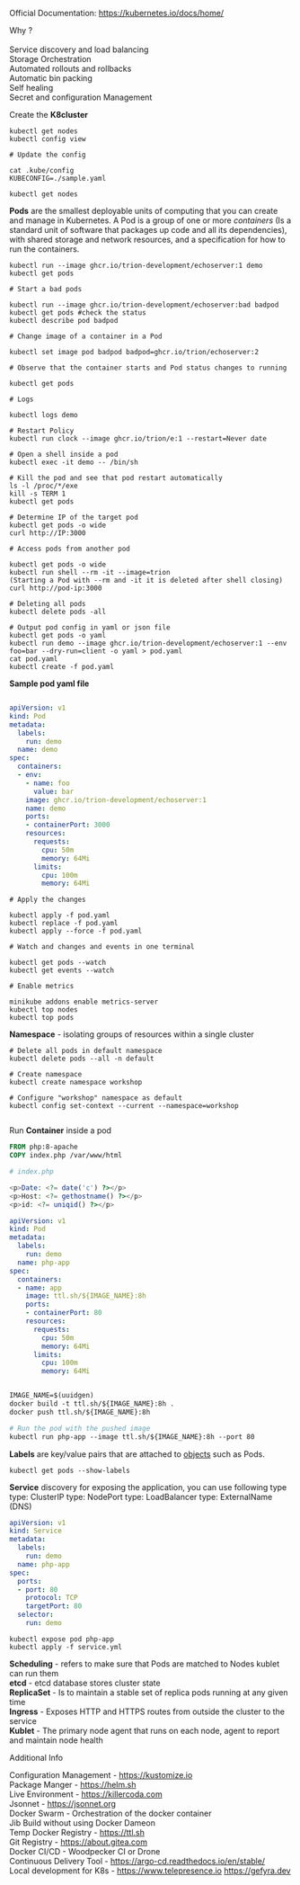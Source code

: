 Official Documentation: https://kubernetes.io/docs/home/

Why ? \
	\
        Service discovery and load balancing\
	Storage Orchestration\
	Automated rollouts and rollbacks\
	Automatic bin packing\
	Self healing\
	Secret and configuration Management


Create the **K8cluster**

``` shell
kubectl get nodes
kubectl config view

# Update the config

cat .kube/config
KUBECONFIG=./sample.yaml

kubectl get nodes
```



**Pods** are the smallest deployable units of computing that you can create and manage in Kubernetes. A Pod is a group of one or more *containers* (Is a standard unit of software that packages up code and all its dependencies), with shared storage and network resources, and a specification for how to run the containers.

``` Shell
kubectl run --image ghcr.io/trion-development/echoserver:1 demo
kubectl get pods

# Start a bad pods

kubectl run --image ghcr.io/trion-development/echoserver:bad badpod
kubectl get pods #check the status
kubectl describe pod badpod

# Change image of a container in a Pod

kubectl set image pod badpod badpod=ghcr.io/trion/echoserver:2

# Observe that the container starts and Pod status changes to running

kubectl get pods

# Logs

kubectl logs demo

# Restart Policy
kubectl run clock --image ghcr.io/trion/e:1 --restart=Never date

# Open a shell inside a pod
kubectl exec -it demo -- /bin/sh

# Kill the pod and see that pod restart automatically
ls -l /proc/*/exe
kill -s TERM 1
kubectl get pods

# Determine IP of the target pod
kubectl get pods -o wide
curl http://IP:3000

# Access pods from another pod

kubectl get pods -o wide
kubectl run shell --rm -it --image=trion 
(Starting a Pod with --rm and -it it is deleted after shell closing)
curl http://pod-ip:3000

# Deleting all pods
kubectl delete pods -all

# Output pod config in yaml or json file
kubectl get pods -o yaml
kubectl run demo --image ghcr.io/trion-development/echoserver:1 --env foo=bar --dry-run=client -o yaml > pod.yaml
cat pod.yaml
kubectl create -f pod.yaml
```

**Sample pod yaml file**

```YAML

apiVersion: v1
kind: Pod
metadata:
  labels:
    run: demo
  name: demo
spec:
  containers:
  - env:
    - name: foo
      value: bar
    image: ghcr.io/trion-development/echoserver:1
    name: demo
    ports:
    - containerPort: 3000
    resources:
      requests:
        cpu: 50m
        memory: 64Mi
      limits:
        cpu: 100m
        memory: 64Mi

```

```Shell
# Apply the changes

kubectl apply -f pod.yaml
kubectl replace -f pod.yaml
kubectl apply --force -f pod.yaml

# Watch and changes and events in one terminal

kubectl get pods --watch
kubectl get events --watch

# Enable metrics

minikube addons enable metrics-server
kubectl top nodes
kubectl top pods
```

**Namespace** - isolating groups of resources within a single cluster

```Shell
# Delete all pods in default namespace
kubectl delete pods --all -n default

# Create namespace
kubectl create namespace workshop

# Configure "workshop" namespace as default
kubectl config set-context --current --namespace=workshop


```

Run **Container** inside a pod

``` Dockerfile
FROM php:8-apache
COPY index.php /var/www/html
```

```PHP
# index.php

<p>Date: <?= date('c') ?></p>
<p>Host: <?= gethostname() ?></p>
<p>id: <?= uniqid() ?></p>

```

```YAML
apiVersion: v1
kind: Pod
metadata:
  labels:
    run: demo
  name: php-app
spec:
  containers:
  - name: app
    image: ttl.sh/${IMAGE_NAME}:8h
    ports:
    - containerPort: 80
    resources:
      requests:
        cpu: 50m
        memory: 64Mi
      limits:
        cpu: 100m
        memory: 64Mi
```
```Dockerfile

IMAGE_NAME=$(uuidgen)
docker build -t ttl.sh/${IMAGE_NAME}:8h .
docker push ttl.sh/${IMAGE_NAME}:8h

# Run the pod with the pushed image
kubectl run php-app --image ttl.sh/${IMAGE_NAME}:8h --port 80
```

**Labels** are key/value pairs that are attached to [objects](https://kubernetes.io/docs/concepts/overview/working-with-objects/#kubernetes-objects) such as Pods.

```
kubectl get pods --show-labels
```

**Service** discovery for exposing the application, you can use following type
		type: ClusterIP
		type: NodePort
	    type: LoadBalancer
		type: ExternalName (DNS)
	
```YAML
apiVersion: v1
kind: Service
metadata:
  labels:
    run: demo
  name: php-app
spec:
  ports:
  - port: 80
    protocol: TCP
    targetPort: 80
  selector:
    run: demo
```

```
kubectl expose pod php-app
kubectl apply -f service.yml
```


**Scheduling** - refers to make sure that Pods are matched to Nodes 
			   kublet can run them\
**etcd** - etcd database stores cluster state\
**ReplicaSet** - Is to maintain a stable set of replica pods running at any given time\
**Ingress** - Exposes HTTP and HTTPS routes from outside the cluster to the service\
**Kublet** - The primary node agent that runs on each node, agent to report and maintain node health
 

Additional Info

Configuration Management - https://kustomize.io
 \
Package Manger - https://helm.sh \
Live Environment - https://killercoda.com \
Jsonnet - https://jsonnet.org \
Docker Swarm - Orchestration of the docker container \
Jib Build without using Docker Dameon \
Temp Docker Registry - https://ttl.sh \
Git Registry - https://about.gitea.com \
Docker CI/CD - Woodpecker CI or Drone \
Continuous Delivery Tool - https://argo-cd.readthedocs.io/en/stable/ \
Local development for K8s - https://www.telepresence.io https://gefyra.dev

  
